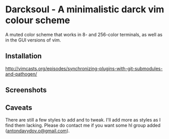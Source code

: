 # Darcksoul - A minimalistic darck vim colour scheme

A muted color scheme that works in 8- and 256-color terminals, as well as in
the GUI versions of vim.

## Installation

http://vimcasts.org/episodes/synchronizing-plugins-with-git-submodules-and-pathogen/

## Screenshots


## Caveats

There are still a few styles to add and to tweak. I'll add more as styles
as I find them lacking. Please do contact me if you want some hl group
added (antondavydov.o@gmail.com).

